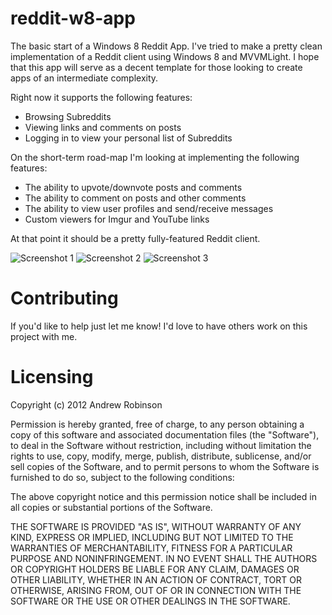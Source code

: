 reddit-w8-app
=============

The basic start of a Windows 8 Reddit App. I've tried to make a pretty clean implementation of a Reddit client using Windows 8 and MVVMLight. I hope that this app will serve as a decent template for those looking to create apps of an intermediate complexity. 

Right now it supports the following features:

  - Browsing Subreddits
  - Viewing links and comments on posts
  - Logging in to view your personal list of Subreddits

On the short-term road-map I'm looking at implementing the following features:

  - The ability to upvote/downvote posts and comments
  - The ability to comment on posts and other comments
  - The ability to view user profiles and send/receive messages 
  - Custom viewers for Imgur and YouTube links

At that point it should be a pretty fully-featured Reddit client. 

![Screenshot 1](ab500.github.com/reddit-w8-app/Screenshots/screenshot1.png)
![Screenshot 2](ab500.github.com/reddit-w8-app/Screenshots/screenshot2.png)
![Screenshot 3](ab500.github.com/reddit-w8-app/Screenshots/screenshot3.png)


Contributing
============
If you'd like to help just let me know! I'd love to have others work on this project with me.

Licensing
=========
Copyright (c) 2012 Andrew Robinson

Permission is hereby granted, free of charge, to any person obtaining a copy of this software and associated documentation files (the "Software"), to deal in the Software without restriction, including without limitation the rights to use, copy, modify, merge, publish, distribute, sublicense, and/or sell copies of the Software, and to permit persons to whom the Software is furnished to do so, subject to the following conditions:

The above copyright notice and this permission notice shall be included in all copies or substantial portions of the Software.

THE SOFTWARE IS PROVIDED "AS IS", WITHOUT WARRANTY OF ANY KIND, EXPRESS OR IMPLIED, INCLUDING BUT NOT LIMITED TO THE WARRANTIES OF MERCHANTABILITY, FITNESS FOR A PARTICULAR PURPOSE AND NONINFRINGEMENT. IN NO EVENT SHALL THE AUTHORS OR COPYRIGHT HOLDERS BE LIABLE FOR ANY CLAIM, DAMAGES OR OTHER LIABILITY, WHETHER IN AN ACTION OF CONTRACT, TORT OR OTHERWISE, ARISING FROM, OUT OF OR IN CONNECTION WITH THE SOFTWARE OR THE USE OR OTHER DEALINGS IN THE SOFTWARE.